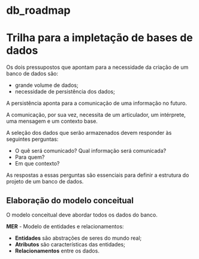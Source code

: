 # db_roadmap
# Trilha para a impletação de bases de dados
Os dois pressupostos que apontam para a necessidade da criação de um banco de dados são:
  
* grande volume de dados;  
* necessidade de persistência dos dados;  
  
A persistência aponta para a comunicação de uma informação no futuro. 
  
A comunicação, por sua vez, necessita de um articulador, um intérprete, uma mensagem e um contexto base.
  
A seleção dos dados que serão armazenados devem responder às seguintes perguntas:
* O quê será comunicado? Qual informação será comunicada?
* Para quem?
* Em que contexto?
  
As respostas a essas perguntas são essenciais para definir a estrutura do projeto de um banco de dados.

## Elaboração do modelo conceitual
O modelo conceitual deve abordar todos os dados do banco.  
  
**MER** - Modelo de entidades e relacionamentos:  
  * **Entidades** são abstrações de seres do mundo real;  
  * **Atributos** são características das entidades;  
  * **Relacionamentos** entre os dados.  

